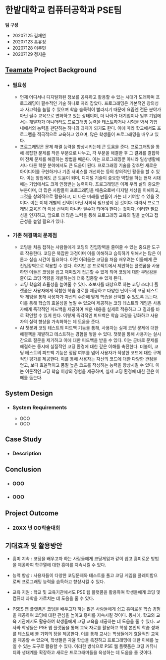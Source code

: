 # 한밭대학교 컴퓨터공학과 PSE팀

**팀 구성**
- 20207125 김재연 
- 20207123 홍유정
- 20207128 이주민
- 20207129 정지윤

## <u>Teamate</u> Project Background
- ### 필요성
  - 언제 어디서나 디지털화된 정보를 공유하고 활용할 수 있는 시대가 도래하며 프로그래밍이 필수적인 기술 하나로 자리 잡았다. 프로그래밍은 기본적인 창의성과 사고력을 늘릴 수 있으며 학습 습득력이 빨라지기 때문에 요즘엔 전문 분야가 아닌 필수 교육으로 변화하고 있는 상태이며, 더 나아가 대기업이나 일부 기업에서는 개발자가 아니더라도 프로그래밍 능력을 테스트하거나 시험을 봐서 기업 내에서의 능력을 판단하는 하나의 과제가 되기도 한다. 이에 따라 학교에서도 프로그램을 적극적으로 교육하고 있으며, 많은 학생들이 프로그래밍을 배우고 있다.
  - 프로그래밍은 문제 해결 능력을 향상시키는데 큰 도움을 준다. 프로그래밍을 통해 복잡한 문제를 작은 부분으로 나누고, 각 부분을 해결한 후 그 결과를 결합하여 전체 문제를 해결하는 방법을 배운다. 이는 프로그래밍뿐 아니라 일상생활에서나 다른 학문 분야에서도 큰 도움이 된다. 프로그래밍 기술을 갖추면 새로운 아이디어를 구현하거나 기존 서비스를 개선하는 등의 창의적인 활동을 할 수 있다. 이는 창업에도 큰 도움이 되며, 디지털 기술이 중요한 역할을 하는 현재 시대에는 기업에서도 크게 인정받는 능력이다. 프로그래밍은 이제 우리 삶의 중요한 부분이며, 더 많은 사람들이 프로그래밍을 배움으로써 디지털 세상을 이해하고, 그것을 창의적으로 활용하고, 더 나은 미래를 만들어 가는 데 기여할 수 있을 것이다. 이는 이제 개별의 선택이 아닌 사회적 필요성이 된 것이다. 따라서 프로그래밍 교육은 더 이상 선택이 아니라 필수가 되어야 한다는 것이다. 이러한 필요성을 인지하고, 앞으로 더 많은 노력을 통해 프로그래밍 교육의 질을 높이고 접근성을 높일 필요가 있다.

- ### 기존 해결책의 문제점
  - 코딩을 처음 접하는 사람들에게 코딩의 진입장벽을 줄여줄 수 있는 중요한 도구로 작용한다. 코딩은 복잡한 과정이며 이를 이해하고 습득하기 위해서는 많은 이론과 실습 시간이 필요하다. 이런 어려움은 코딩을 처음 배우려는 이들에게 큰 진입장벽으로 작용할 수 있다. 하지만 본 프로젝트에서 제안하는 플랫폼을 사용하면 이들은 코딩을 쉽고 재미있게 접근할 수 있게 되어 코딩에 대한 부담감을 줄이고 코딩 역량을 개발하는데 더욱 집중할 수 있게 된다.
  - 코딩 학습의 효율성을 높여줄 수 있다. 초보자를 대상으로 하는 코딩 스터디 플랫폼은 사용자에게 적합한 학습 경로를 제공하고 다양한 난이도의 코딩 테스트와 게임을 통해 사용자가 자신의 수준에 맞게 학습을 선택할 수 있도록 돕는다. 이를 통해 학습의 효율성을 높일 수 있으며 제공하는 코딩 테스트와 게임은 사용자에게 즉각적인 피드백을 제공하여 배운 내용을 실제로 적용하고 그 결과를 바로 확인할 수 있게 한다. 이렇게 즉각적인 피드백은 학습 과정을 강화하고 사용자의 실력 향상을 가속화하는 데 도움을 준다.
  - AI 챗봇과 코딩 테스트의 피드백 기능을 통해, 사용자는 실제 코딩 문제에 대한 해결책을 개발하고 테스트하는 경험을 쌓을 수 있다. 챗봇을 통해 사용자는 실시간으로 질문을 제기하고 이에 대한 피드백을 받을 수 있다. 이는 곧바로 문제를 해결하는 동시에 실질적인 코딩 환경에 대한 깊은 이해를 촉진한다. 더불어, 코딩 테스트의 피드백 기능은 정답 여부를 넘어 사용자가 작성한 코드에 대한 구체적인 평가를 제공한다. 이를 통해 사용자는 자신의 코드에 대한 다양한 관점을 얻고, 보다 효율적이고 품질 높은 코드를 작성하는 능력을 향상시킬 수 있다. 이는 이론적인 코딩 학습 이상의 경험을 제공하며, 실제 코딩 환경에 대한 깊은 이해를 돕는다.
  
## System Design
  - ### System Requirements
    - OOO
    - OOO
    
## Case Study
  - ### Description
  
  
## Conclusion
  - ### OOO
  - ### OOO
  
## Project Outcome
- ### 20XX 년 OO학술대회 


## 기대효과 및 활용방안 ##
- 흥미 지속 : 코딩을 배우고자 하는 사람들에게 코딩게임과 같이 쉽고 흥미로운 방법을 제공하여 학구열에 대한 흥미를 지속시킬 수 있다.
- 능력 향상 : 사용자들이 다양한 코딩문제와 테스트를 풀고 코딩 게임을 플레이함으로써 프로그래밍 능력을 습득하고 향상시킬 수 있다.
- 교육 지원 : 학교 및 교육기관에서도 PSE 웹 플랫폼을 활용하여 학생들에게 코딩 및 컴퓨터 과학을 가르치는 데 도움을 줄 수 있다.

- PSES 웹 플랫폼은 코딩을 배우고자 하는 많은 사람들에게 쉽고 흥미로운 학습 경험을 제공하여 코딩에 대한 관심을 높이고 흥미를 지속시킬 것이다. 동시에, 학교와 교육 기관에서도 활용하여 학생들에게 코딩 교육을 제공하는 데 도움을 줄 수 있다. 교사와 학생들은 PSE 웹 플랫폼을 통해 교육 자료를 활용하고 학생 본인의 학습 성과를 테스트해 볼 기회의 장을 제공한다. 이를 통해 교사는 학생들에게 효율적인 교육을 제공할 수 있으며, 학생들은 자율 학습을 촉진하고 프로그래밍에 대한 이해를 높일 수 있는 도구로 활용할 수 있다. 이러한 방식으로 PSE 웹 플랫폼은 코딩 커뮤니티와 생태계를 확장하고 새로운 프로그래머들을 육성하는 데 도움을 줄 것이다.
